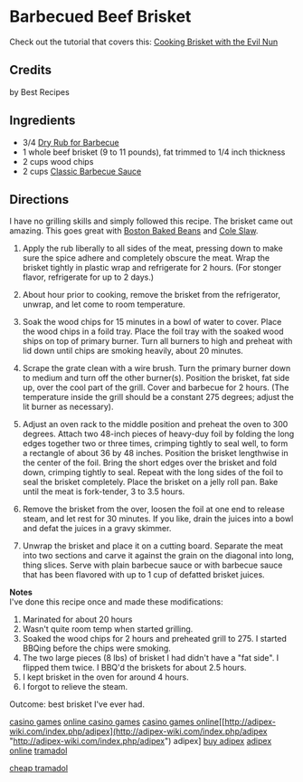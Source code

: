 # Barbecued Beef Brisket 

Check out the tutorial that covers this: [Cooking Brisket with the Evil Nun](/recipe/index.php?title=Cooking_Brisket_with_the_Evil_Nun "Cooking Brisket with the Evil Nun")

## Credits

by Best Recipes

## Ingredients

- 3/4 [Dry Rub for Barbecue](/recipe/index.php?title=Dry_Rub_for_Barbecue "Dry Rub for Barbecue")
- 1 whole beef brisket (9 to 11 pounds), fat trimmed to 1/4 inch thickness
- 2 cups wood chips
- 2 cups [Classic Barbecue Sauce](/recipe/index.php?title=Classic_Barbecue_Sauce "Classic Barbecue Sauce")

## Directions

I have no grilling skills and simply followed this recipe. The brisket came out amazing. This goes great with [Boston Baked Beans](/recipe/index.php?title=Boston_Baked_Beans "Boston Baked Beans") and [Cole Slaw](/recipe/index.php?title=Cole_Slaw "Cole Slaw").

1. Apply the rub liberally to all sides of the meat, pressing down to make sure the spice adhere and completely obscure the meat. Wrap the brisket tightly in plastic wrap and refrigerate for 2 hours. (For stonger flavor, refrigerate for up to 2 days.)  
  
2. About hour prior to cooking, remove the brisket from the refrigerator, unwrap, and let come to room temperature.  
  
3. Soak the wood chips for 15 minutes in a bowl of water to cover. Place the wood chips in a foild tray. Place the foil tray with the soaked wood ships on top of primary burner. Turn all burners to high and preheat with lid down until chips are smoking heavily, about 20 minutes.  
  
4. Scrape the grate clean with a wire brush. Turn the primary burner down to medium and turn off the other burner(s). Position the brisket, fat side up, over the cool part of the grill. Cover and barbecue for 2 hours. (The temperature inside the grill should be a constant 275 degrees; adjust the lit burner as necessary).  
  
5. Adjust an oven rack to the middle position and preheat the oven to 300 degrees. Attach two 48-inch pieces of heavy-duy foil by folding the long edges together two or three times, crimping tightly to seal well, to form a rectangle of about 36 by 48 inches. Position the brisket lengthwise in the center of the foil. Bring the short edges over the brisket and fold down, crimping tightly to seal. Repeat with the long sides of the foil to seal the brisket completely. Place the brisket on a jelly roll pan. Bake until the meat is fork-tender, 3 to 3.5 hours.  
  
6. Remove the brisket from the over, loosen the foil at one end to release steam, and let rest for 30 minutes. If you like, drain the juices into a bowl and defat the juices in a gravy skimmer.  
  
7. Unwrap the brisket and place it on a cutting board. Separate the meat into two sections and carve it against the grain on the diagonal into long, thing slices. Serve with plain barbecue sauce or with barbecue sauce that has been flavored with up to 1 cup of defatted brisket juices.

**Notes**  
I've done this recipe once and made these modifications:  
1. Marinated for about 20 hours  
2. Wasn't quite room temp when started grilling.  
3. Soaked the wood chips for 2 hours and preheated grill to 275. I started BBQing before the chips were smoking.  
4. The two large pieces (8 lbs) of brisket I had didn't have a "fat side". I flipped them twice. I BBQ'd the briskets for about 2.5 hours.  
5. I kept brisket in the oven for around 4 hours.  
6. I forgot to relieve the steam.  
  
Outcome: best brisket I've ever had.

[casino games](http://casino-games-wiki.com/index.php/casino_games "http://casino-games-wiki.com/index.php/casino games") [online casino games](http://casino-games-wiki.com/index.php/online_casino_games "http://casino-games-wiki.com/index.php/online casino games") [casino games online](http://casino-games-wiki.com/index.php/casino_games_online "http://casino-games-wiki.com/index.php/casino games online")[[http://adipex-wiki.com/index.php/adipex](http://adipex-wiki.com/index.php/adipex "http://adipex-wiki.com/index.php/adipex") adipex] [buy adipex](http://adipex-wiki.com/index.php/buy_adipex "http://adipex-wiki.com/index.php/buy adipex") [adipex online](http://adipex-wiki.com/index.php/adipex_online "http://adipex-wiki.com/index.php/adipex online") [tramadol](http://tramadol-wiki.com/index.php/tramadol "http://tramadol-wiki.com/index.php/tramadol")

 [cheap tramadol](http://tramadol-wiki.com/index.php/cheap_tramadol "http://tramadol-wiki.com/index.php/cheap tramadol")

